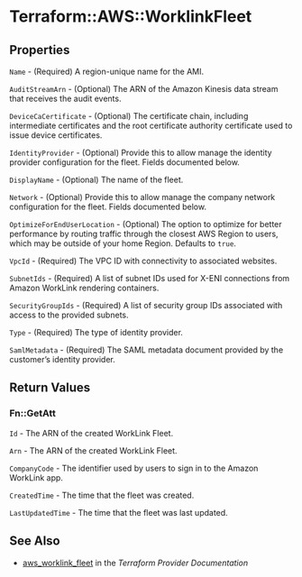 # Terraform::AWS::WorklinkFleet



## Properties

`Name` - (Required) A region-unique name for the AMI.

`AuditStreamArn` - (Optional) The ARN of the Amazon Kinesis data stream that receives the audit events.

`DeviceCaCertificate` - (Optional) The certificate chain, including intermediate certificates and the root certificate authority certificate used to issue device certificates.

`IdentityProvider` - (Optional) Provide this to allow manage the identity provider configuration for the fleet. Fields documented below.

`DisplayName` - (Optional) The name of the fleet.

`Network` - (Optional) Provide this to allow manage the company network configuration for the fleet. Fields documented below.

`OptimizeForEndUserLocation` - (Optional) The option to optimize for better performance by routing traffic through the closest AWS Region to users, which may be outside of your home Region. Defaults to `true`.

`VpcId` - (Required) The VPC ID with connectivity to associated websites.

`SubnetIds` - (Required) A list of subnet IDs used for X-ENI connections from Amazon WorkLink rendering containers.

`SecurityGroupIds` - (Required) A list of security group IDs associated with access to the provided subnets.

`Type` - (Required) The type of identity provider.

`SamlMetadata` - (Required) The SAML metadata document provided by the customer’s identity provider.


## Return Values

### Fn::GetAtt

`Id` - The ARN of the created WorkLink Fleet.

`Arn` - The ARN of the created WorkLink Fleet.

`CompanyCode` - The identifier used by users to sign in to the Amazon WorkLink app.

`CreatedTime` - The time that the fleet was created.

`LastUpdatedTime` - The time that the fleet was last updated.

## See Also

* [aws_worklink_fleet](https://www.terraform.io/docs/providers/aws/r/worklink_fleet.html) in the _Terraform Provider Documentation_